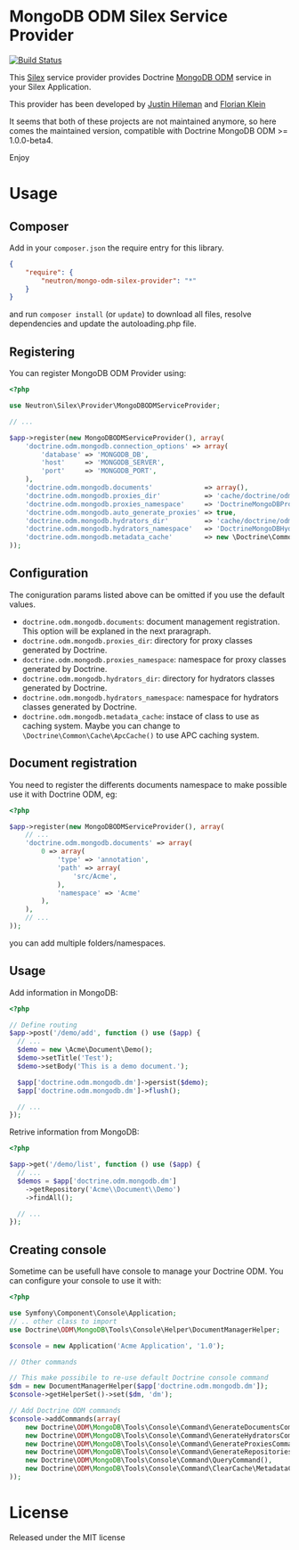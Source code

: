 # MongoDB ODM Silex Service Provider

[![Build Status](https://secure.travis-ci.org/romainneutron/MongoDB-ODM-Silex-Provider.png?branch=master)](https://travis-ci.org/romainneutron/MongoDB-ODM-Silex-Provider)

This [Silex](silex.sensiolabs.org/) service provider provides Doctrine
[MongoDB ODM](http://docs.doctrine-project.org/projects/doctrine-mongodb-odm/en/latest/index.html)
service in your Silex Application.

This provider has been developed by [Justin Hileman](https://github.com/bobthecow/SilexExtensions/tree/master/DoctrineMongoDB/src)
and [Florian Klein](https://github.com/docteurklein/SilexServiceProviders/tree/master/DoctrineMongoDB/src)

It seems that both of these projects are not maintained anymore, so here comes
the maintained version, compatible with Doctrine MongoDB ODM >= 1.0.0-beta4.

Enjoy

# Usage

## Composer

Add in your ```composer.json``` the require entry for this library.

```json
{
    "require": {
        "neutron/mongo-odm-silex-provider": "*"
    }
}
```

and run ```composer install``` (or ```update```) to download all files, resolve dependencies and update the autoloading.php file.

## Registering

You can register MongoDB ODM Provider using:

``` php
<?php

use Neutron\Silex\Provider\MongoDBODMServiceProvider;

// ...

$app->register(new MongoDBODMServiceProvider(), array(
    'doctrine.odm.mongodb.connection_options' => array(
        'database' => 'MONGODB_DB',
        'host'     => 'MONGODB_SERVER',
        'port'     => 'MONGODB_PORT',
    ),
    'doctrine.odm.mongodb.documents'             => array(),
    'doctrine.odm.mongodb.proxies_dir'           => 'cache/doctrine/odm/mongodb/Proxy',
    'doctrine.odm.mongodb.proxies_namespace'     => 'DoctrineMongoDBProxy',
    'doctrine.odm.mongodb.auto_generate_proxies' => true,
    'doctrine.odm.mongodb.hydrators_dir'         => 'cache/doctrine/odm/mongodb/Hydrator',
    'doctrine.odm.mongodb.hydrators_namespace'   => 'DoctrineMongoDBHydrator',
    'doctrine.odm.mongodb.metadata_cache'        => new \Doctrine\Common\Cache\ArrayCache(),
));
```

## Configuration

The coniguration params listed above can be omitted if you use the default values.

 * ```doctrine.odm.mongodb.documents```: document management registration. This option will be explaned in the next praragraph.
 * ```doctrine.odm.mongodb.proxies_dir```: directory for proxy classes generated by Doctrine.
 * ```doctrine.odm.mongodb.proxies_namespace```: namespace for proxy classes generated by Doctrine.
 * ```doctrine.odm.mongodb.hydrators_dir```: directory for hydrators classes generated by Doctrine.
 * ```doctrine.odm.mongodb.hydrators_namespace```: namespace for hydrators classes generated by Doctrine.
 * ```doctrine.odm.mongodb.metadata_cache```: instace of class to use as caching system. Maybe you can change to ```\Doctrine\Common\Cache\ApcCache()``` to use APC caching system.

## Document registration

You need to register the differents documents namespace to make possible use it with Doctrine ODM, eg:

``` php
<?php

$app->register(new MongoDBODMServiceProvider(), array(
    // ...
    'doctrine.odm.mongodb.documents' => array(
        0 => array(
            'type' => 'annotation',
            'path' => array(
                'src/Acme',
            ),
            'namespace' => 'Acme'
        ),
    ),
    // ...
));
```

you can add multiple folders/namespaces.

## Usage

Add information in MongoDB:

``` php
<?php

// Define routing
$app->post('/demo/add', function () use ($app) {
  // ...
  $demo = new \Acme\Document\Demo();
  $demo->setTitle('Test');
  $demo->setBody('This is a demo document.');

  $app['doctrine.odm.mongodb.dm']->persist($demo);
  $app['doctrine.odm.mongodb.dm']->flush();

  // ...
});

```

Retrive information from MongoDB:

``` php
<?php

$app->get('/demo/list', function () use ($app) {
  // ...
  $demos = $app['doctrine.odm.mongodb.dm']
    ->getRepository('Acme\\Document\\Demo')
    ->findAll();

  // ...
});
```

## Creating console

Sometime can be usefull have console to manage your Doctrine ODM. You can configure your console to use it with:

``` php
<?php

use Symfony\Component\Console\Application;
// .. other class to import
use Doctrine\ODM\MongoDB\Tools\Console\Helper\DocumentManagerHelper;

$console = new Application('Acme Application', '1.0');

// Other commands

// This make possibile to re-use default Doctrine console command
$dm = new DocumentManagerHelper($app['doctrine.odm.mongodb.dm']);
$console->getHelperSet()->set($dm, 'dm');

// Add Doctrine ODM commands
$console->addCommands(array(
    new Doctrine\ODM\MongoDB\Tools\Console\Command\GenerateDocumentsCommand(),
    new Doctrine\ODM\MongoDB\Tools\Console\Command\GenerateHydratorsCommand(),
    new Doctrine\ODM\MongoDB\Tools\Console\Command\GenerateProxiesCommand(),
    new Doctrine\ODM\MongoDB\Tools\Console\Command\GenerateRepositoriesCommand(),
    new Doctrine\ODM\MongoDB\Tools\Console\Command\QueryCommand(),
    new Doctrine\ODM\MongoDB\Tools\Console\Command\ClearCache\MetadataCommand(),
));
```

# License

Released under the MIT license
